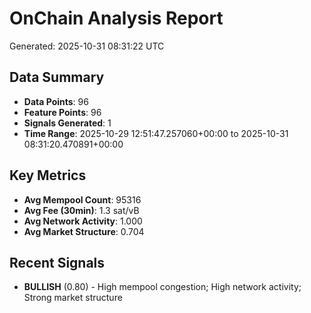 # OnChain Analysis Report
Generated: 2025-10-31 08:31:22 UTC

## Data Summary
- **Data Points**: 96
- **Feature Points**: 96
- **Signals Generated**: 1
- **Time Range**: 2025-10-29 12:51:47.257060+00:00 to 2025-10-31 08:31:20.470891+00:00

## Key Metrics
- **Avg Mempool Count**: 95316
- **Avg Fee (30min)**: 1.3 sat/vB
- **Avg Network Activity**: 1.000
- **Avg Market Structure**: 0.704

## Recent Signals
- **BULLISH** (0.80) - High mempool congestion; High network activity; Strong market structure
